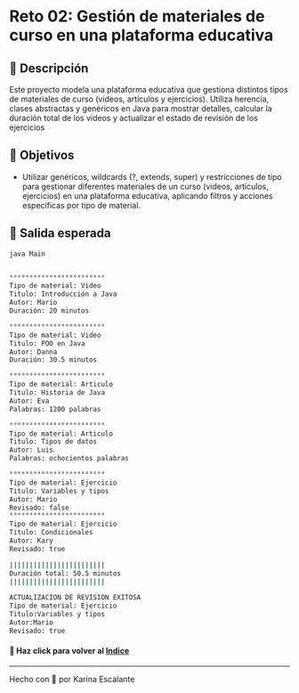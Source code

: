 # Reto 02: Gestión de materiales de curso en una plataforma educativa

## 🤍 Descripción
Este proyecto modela una plataforma educativa que gestiona distintos tipos de materiales de curso (videos, artículos y ejercicios). Utiliza herencia, clases abstractas y genéricos en Java para mostrar detalles, calcular la duración total de los videos y actualizar el estado de revisión de los ejercicios

## 🤍 Objetivos
- Utilizar genéricos, wildcards (?, extends, super) y restricciones de tipo para gestionar diferentes materiales de un curso (videos, artículos, ejercicios) en una plataforma educativa, aplicando filtros y acciones específicas por tipo de material.

## 🤍 Salida esperada 
```bash
java Main


°°°°°°°°°°°°°°°°°°°°°°°°
Tipo de material: Video
Titulo: Introducción a Java
Autor: Mario
Duración: 20 minutos

°°°°°°°°°°°°°°°°°°°°°°°°
Tipo de material: Video
Titulo: POO en Java
Autor: Danna
Duración: 30.5 minutos

°°°°°°°°°°°°°°°°°°°°°°°°
Tipo de material: Articulo
Titulo: Historia de Java
Autor: Eva
Palabras: 1200 palabras

°°°°°°°°°°°°°°°°°°°°°°°°
Tipo de material: Articulo
Titulo: Tipos de datos
Autor: Luis
Palabras: ochocientos palabras

°°°°°°°°°°°°°°°°°°°°°°°°
Tipo de material: Ejercicio
Titulo: Variables y tipos
Autor: Mario
Revisado: false
°°°°°°°°°°°°°°°°°°°°°°°°
Tipo de material: Ejercicio
Titulo: Condicionales
Autor: Kary
Revisado: true

||||||||||||||||||||||||
Duración total: 50.5 minutos
||||||||||||||||||||||||

ACTUALIZACION DE REVISION EXITOSA
Tipo de material: Ejercicio
Titulo:Variables y tipos
Autor:Mario
Revisado: true

```
#### 🤍 Haz click para volver al [Indice](https://github.com/KatyE0/Curso_Java_Intermedio/blob/main/README.md)

---
Hecho con 🤍 por Karina Escalante